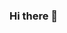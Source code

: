 ### Hi there 👋

<!--
**itsfareed/itsfareed** is a ✨ _special_ ✨ repository because its `README.md` (this file) appears on your GitHub profile.

#Hi, I'm itsFareed. I guess this is a new space for me, since its mostly empty and bland and I have to fill it up. 

#This is all very new to me, and I want to use this place to update you and me on my progress with the new language. 


#- 🔭 I’m working on getting my Master's in International Affairs at Columbia University. 
#- 🌱 I’m learning everything I can about using GitHub, Git, Python, and Plateau. 
#- 👯 I’m looking to collaborate on whatever gets me the knowledge I can use to succeed. 
#- 🤔 I’m looking for help with nothing at the moment. I am taking it step by step. 
#- 💬 Ask me about using meal prep kits. I have become a bit of an expert with them. But maybe I am overpaying a bit? 
#- 📫 How to reach me: just send me a message here. 
#- 😄 Pronouns: He Him
#- ⚡ Fun fact: I love reading about science fiction. 
-->
